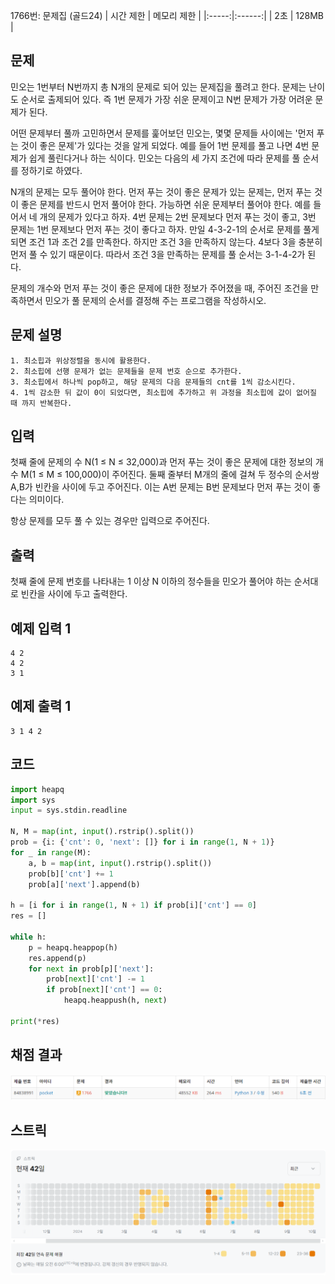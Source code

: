 1766번: 문제집 (골드24)
| 시간 제한 | 메모리 제한 |
|:-----:|:------:|
|  2초   | 128MB  |

## 문제
민오는 1번부터 N번까지 총 N개의 문제로 되어 있는 문제집을 풀려고 한다. 문제는 난이도 순서로 출제되어 있다. 즉 1번 문제가 가장 쉬운 문제이고 N번 문제가 가장 어려운 문제가 된다.

어떤 문제부터 풀까 고민하면서 문제를 훑어보던 민오는, 몇몇 문제들 사이에는 '먼저 푸는 것이 좋은 문제'가 있다는 것을 알게 되었다. 예를 들어 1번 문제를 풀고 나면 4번 문제가 쉽게 풀린다거나 하는 식이다. 민오는 다음의 세 가지 조건에 따라 문제를 풀 순서를 정하기로 하였다.

N개의 문제는 모두 풀어야 한다.
먼저 푸는 것이 좋은 문제가 있는 문제는, 먼저 푸는 것이 좋은 문제를 반드시 먼저 풀어야 한다.
가능하면 쉬운 문제부터 풀어야 한다.
예를 들어서 네 개의 문제가 있다고 하자. 4번 문제는 2번 문제보다 먼저 푸는 것이 좋고, 3번 문제는 1번 문제보다 먼저 푸는 것이 좋다고 하자. 만일 4-3-2-1의 순서로 문제를 풀게 되면 조건 1과 조건 2를 만족한다. 하지만 조건 3을 만족하지 않는다. 4보다 3을 충분히 먼저 풀 수 있기 때문이다. 따라서 조건 3을 만족하는 문제를 풀 순서는 3-1-4-2가 된다.

문제의 개수와 먼저 푸는 것이 좋은 문제에 대한 정보가 주어졌을 때, 주어진 조건을 만족하면서 민오가 풀 문제의 순서를 결정해 주는 프로그램을 작성하시오.

## 문제 설명
```text
1. 최소힙과 위상정렬을 동시에 활용한다.
2. 최소힙에 선행 문제가 없는 문제들을 문제 번호 순으로 추가한다.
3. 최소힙에서 하나씩 pop하고, 해당 문제의 다음 문제들의 cnt를 1씩 감소시킨다.
4. 1씩 감소한 뒤 값이 0이 되었다면, 최소힙에 추가하고 위 과정을 최소힙에 값이 없어질 때 까지 반복한다.
```

## 입력
첫째 줄에 문제의 수 N(1 ≤ N ≤ 32,000)과 먼저 푸는 것이 좋은 문제에 대한 정보의 개수 M(1 ≤ M ≤ 100,000)이 주어진다. 둘째 줄부터 M개의 줄에 걸쳐 두 정수의 순서쌍 A,B가 빈칸을 사이에 두고 주어진다. 이는 A번 문제는 B번 문제보다 먼저 푸는 것이 좋다는 의미이다.

항상 문제를 모두 풀 수 있는 경우만 입력으로 주어진다.

## 출력
첫째 줄에 문제 번호를 나타내는 1 이상 N 이하의 정수들을 민오가 풀어야 하는 순서대로 빈칸을 사이에 두고 출력한다.



## 예제 입력 1 
```text
4 2
4 2
3 1
```
## 예제 출력 1 
```text
3 1 4 2
```


## 코드
```python
import heapq
import sys
input = sys.stdin.readline

N, M = map(int, input().rstrip().split())
prob = {i: {'cnt': 0, 'next': []} for i in range(1, N + 1)}
for _ in range(M):
    a, b = map(int, input().rstrip().split())
    prob[b]['cnt'] += 1
    prob[a]['next'].append(b)

h = [i for i in range(1, N + 1) if prob[i]['cnt'] == 0]
res = []

while h:
    p = heapq.heappop(h)
    res.append(p)
    for next in prob[p]['next']:
        prob[next]['cnt'] -= 1
        if prob[next]['cnt'] == 0:
            heapq.heappush(h, next)

print(*res)
```

## 채점 결과
![img.png](img.png)

## 스트릭
![img_1.png](img_1.png)
